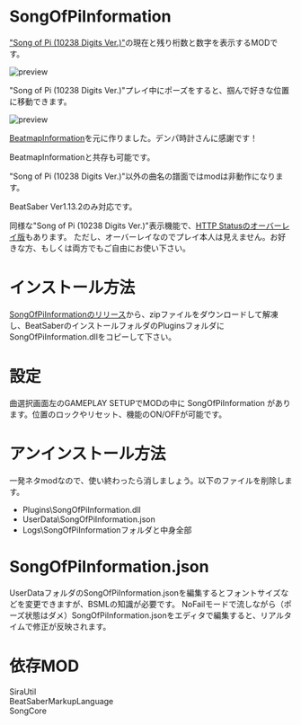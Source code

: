# SongOfPiInformation

["Song of Pi (10238 Digits Ver.)"](https://beatsaver.com/beatmap/60a)の現在と残り桁数と数字を表示するMODです。

![preview](https://rynan4818.github.io/song-of-pi-information1.png)

"Song of Pi (10238 Digits Ver.)"プレイ中にポーズをすると、掴んで好きな位置に移動できます。

![preview](https://rynan4818.github.io/song-of-pi-information2.png)

[BeatmapInformation](https://github.com/denpadokei/BeatmapInformation)を元に作りました。デンパ時計さんに感謝です！

BeatmapInformationと共存も可能です。

"Song of Pi (10238 Digits Ver.)"以外の曲名の譜面ではmodは非動作になります。

BeatSaber Ver1.13.2のみ対応です。

同様な"Song of Pi (10238 Digits Ver.)"表示機能で、[HTTP Statusのオーバーレイ版](https://github.com/rynan4818/song-of-pi-overlay)もあります。
ただし、オーバーレイなのでプレイ本人は見えません。お好きな方、もしくは両方でもご自由にお使い下さい。

# インストール方法

[SongOfPiInformationのリリース](https://github.com/rynan4818/BeatmapInformation/releases/tag/SongOfPiInformation0.1.0)から、zipファイルをダウンロードして解凍し、BeatSaberのインストールフォルダのPluginsフォルダにSongOfPiInformation.dllをコピーして下さい。

# 設定
曲選択画面左のGAMEPLAY SETUPでMODの中に SongOfPiInformation があります。位置のロックやリセット、機能のON/OFFが可能です。

# アンインストール方法

一発ネタmodなので、使い終わったら消しましょう。以下のファイルを削除します。
- Plugins\SongOfPiInformation.dll
- UserData\SongOfPiInformation.json
- Logs\SongOfPiInformationフォルダと中身全部

# SongOfPiInformation.json
UserDataフォルダのSongOfPiInformation.jsonを編集するとフォントサイズなどを変更できますが、BSMLの知識が必要です。
NoFailモードで流しながら（ポーズ状態はダメ）SongOfPiInformation.jsonをエディタで編集すると、リアルタイムで修正が反映されます。

# 依存MOD  
SiraUtil  
BeatSaberMarkupLanguage  
SongCore

